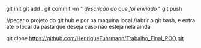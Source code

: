 git init
git add .
git commit -m " *descrição do que foi enviado* "
git push



//pegar o projeto do git hub e por na maquina local
//abrir o git bash, e entra ate o local da pasta que deseja caso nao esteja nela ainda 

git clone https://github.com/HenriqueFuhrmann/Trabalho_Final_POO.git
